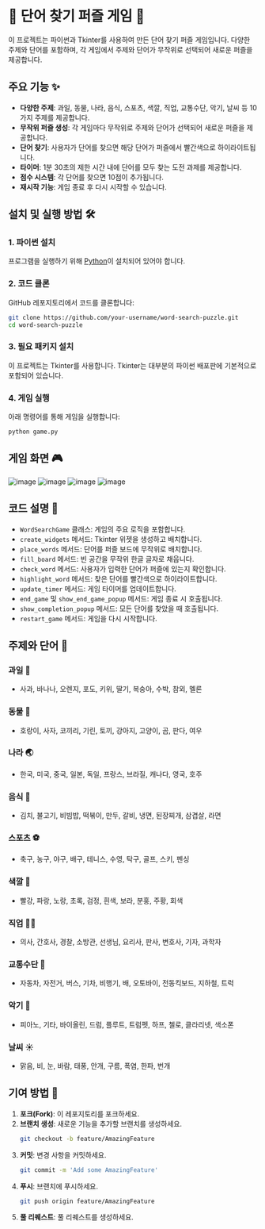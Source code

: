 
# 🧩 단어 찾기 퍼즐 게임 🎉

이 프로젝트는 파이썬과 Tkinter를 사용하여 만든 단어 찾기 퍼즐 게임입니다. 다양한 주제와 단어를 포함하며, 각 게임에서 주제와 단어가 무작위로 선택되어 새로운 퍼즐을 제공합니다.

## 주요 기능 ✨

- **다양한 주제**: 과일, 동물, 나라, 음식, 스포츠, 색깔, 직업, 교통수단, 악기, 날씨 등 10가지 주제를 제공합니다.
- **무작위 퍼즐 생성**: 각 게임마다 무작위로 주제와 단어가 선택되어 새로운 퍼즐을 제공합니다.
- **단어 찾기**: 사용자가 단어를 찾으면 해당 단어가 퍼즐에서 빨간색으로 하이라이트됩니다.
- **타이머**: 1분 30초의 제한 시간 내에 단어를 모두 찾는 도전 과제를 제공합니다.
- **점수 시스템**: 각 단어를 찾으면 10점이 추가됩니다.
- **재시작 기능**: 게임 종료 후 다시 시작할 수 있습니다.

## 설치 및 실행 방법 🛠

### 1. 파이썬 설치
프로그램을 실행하기 위해 [Python](https://www.python.org/)이 설치되어 있어야 합니다.

### 2. 코드 클론
GitHub 레포지토리에서 코드를 클론합니다:
```bash
git clone https://github.com/your-username/word-search-puzzle.git
cd word-search-puzzle
```

### 3. 필요 패키지 설치
이 프로젝트는 Tkinter를 사용합니다. Tkinter는 대부분의 파이썬 배포판에 기본적으로 포함되어 있습니다.

### 4. 게임 실행
아래 명령어를 통해 게임을 실행합니다:
```bash
python game.py
```

## 게임 화면 🎮
![image](https://github.com/user-attachments/assets/c3d6f5ed-c548-456f-baea-778f9f1ae690)
![image](https://github.com/user-attachments/assets/5c8d33af-ba9f-4dcb-8292-493e232d4304)
![image](https://github.com/user-attachments/assets/8bde2932-4fc2-42bc-a591-005ede453231)
![image](https://github.com/user-attachments/assets/612e590b-02ba-4f91-bd8a-0f51579f7926)

## 코드 설명 📝

- `WordSearchGame` 클래스: 게임의 주요 로직을 포함합니다.
- `create_widgets` 메서드: Tkinter 위젯을 생성하고 배치합니다.
- `place_words` 메서드: 단어를 퍼즐 보드에 무작위로 배치합니다.
- `fill_board` 메서드: 빈 공간을 무작위 한글 글자로 채웁니다.
- `check_word` 메서드: 사용자가 입력한 단어가 퍼즐에 있는지 확인합니다.
- `highlight_word` 메서드: 찾은 단어를 빨간색으로 하이라이트합니다.
- `update_timer` 메서드: 게임 타이머를 업데이트합니다.
- `end_game` 및 `show_end_game_popup` 메서드: 게임 종료 시 호출됩니다.
- `show_completion_popup` 메서드: 모든 단어를 찾았을 때 호출됩니다.
- `restart_game` 메서드: 게임을 다시 시작합니다.

## 주제와 단어 🧠

### 과일 🍎
- 사과, 바나나, 오렌지, 포도, 키위, 딸기, 복숭아, 수박, 참외, 멜론

### 동물 🐶
- 호랑이, 사자, 코끼리, 기린, 토끼, 강아지, 고양이, 곰, 판다, 여우

### 나라 🌏
- 한국, 미국, 중국, 일본, 독일, 프랑스, 브라질, 캐나다, 영국, 호주

### 음식 🍔
- 김치, 불고기, 비빔밥, 떡볶이, 만두, 갈비, 냉면, 된장찌개, 삼겹살, 라면

### 스포츠 ⚽
- 축구, 농구, 야구, 배구, 테니스, 수영, 탁구, 골프, 스키, 펜싱

### 색깔 🎨
- 빨강, 파랑, 노랑, 초록, 검정, 흰색, 보라, 분홍, 주황, 회색

### 직업 👩‍⚕️
- 의사, 간호사, 경찰, 소방관, 선생님, 요리사, 판사, 변호사, 기자, 과학자

### 교통수단 🚗
- 자동차, 자전거, 버스, 기차, 비행기, 배, 오토바이, 전동킥보드, 지하철, 트럭

### 악기 🎻
- 피아노, 기타, 바이올린, 드럼, 플루트, 트럼펫, 하프, 첼로, 클라리넷, 색소폰

### 날씨 ☀️
- 맑음, 비, 눈, 바람, 태풍, 안개, 구름, 폭염, 한파, 번개

## 기여 방법 🤝

1. **포크(Fork)**: 이 레포지토리를 포크하세요.
2. **브랜치 생성**: 새로운 기능을 추가할 브랜치를 생성하세요.
    ```bash
    git checkout -b feature/AmazingFeature
    ```
3. **커밋**: 변경 사항을 커밋하세요.
    ```bash
    git commit -m 'Add some AmazingFeature'
    ```
4. **푸시**: 브랜치에 푸시하세요.
    ```bash
    git push origin feature/AmazingFeature
    ```
5. **풀 리퀘스트**: 풀 리퀘스트를 생성하세요.
